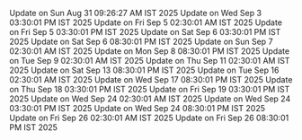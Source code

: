 Update on Sun Aug 31 09:26:27 AM IST 2025
Update on Wed Sep  3 03:30:01 PM IST 2025
Update on Fri Sep  5 02:30:01 AM IST 2025
Update on Fri Sep  5 03:30:01 PM IST 2025
Update on Sat Sep  6 03:30:01 PM IST 2025
Update on Sat Sep  6 08:30:01 PM IST 2025
Update on Sun Sep  7 02:30:01 AM IST 2025
Update on Mon Sep  8 08:30:01 PM IST 2025
Update on Tue Sep  9 02:30:01 AM IST 2025
Update on Thu Sep 11 02:30:01 AM IST 2025
Update on Sat Sep 13 08:30:01 PM IST 2025
Update on Tue Sep 16 02:30:01 AM IST 2025
Update on Wed Sep 17 08:30:01 PM IST 2025
Update on Thu Sep 18 03:30:01 PM IST 2025
Update on Fri Sep 19 03:30:01 PM IST 2025
Update on Wed Sep 24 02:30:01 AM IST 2025
Update on Wed Sep 24 03:30:01 PM IST 2025
Update on Wed Sep 24 08:30:01 PM IST 2025
Update on Fri Sep 26 02:30:01 AM IST 2025
Update on Fri Sep 26 08:30:01 PM IST 2025
